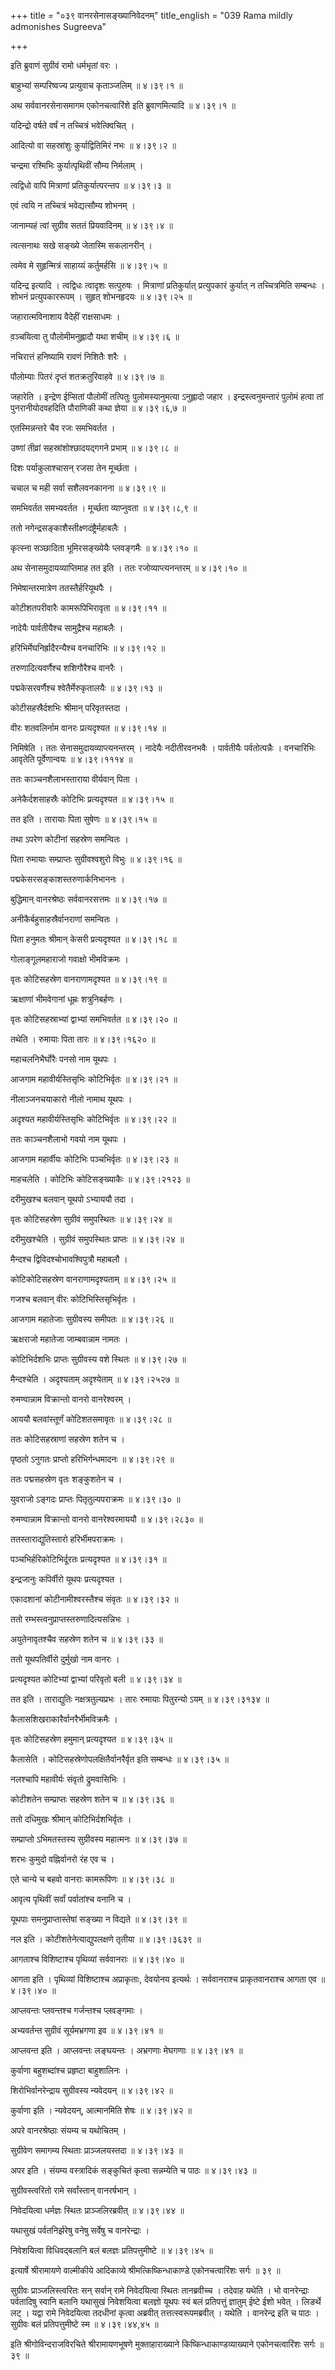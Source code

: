 +++
title = "०३९ वानरसेनासङ्ख्यानिवेदनम्"
title_english = "039 Rama mildly admonishes Sugreeva"

+++


इति ब्रुवाणं सुग्रीवं रामो धर्मभृतां वरः ।  

बाहुभ्यां सम्परिष्वज्य प्रत्युवाच कृताञ्जलिम्  ॥  ४।३९।१  ॥   

अथ सर्ववानरसेनासमागम एकोनचत्वारिंशे इति ब्रुवाणमित्यादि  ॥  ४।३९।१  ॥   

  

यदिन्द्रो वर्षते वर्षं न तच्चित्रं भवेत्क्विचित् ।  

आदित्यो वा सहस्रांशुः कुर्याद्वितिमिरं नभः  ॥  ४।३९।२  ॥   

चन्द्रमा रश्मिभिः कुर्यात्पृथिवीं सौम्य निर्मलाम् ।  

त्वद्विधो वापि मित्राणां प्रतिकुर्यात्परन्तप  ॥  ४।३९।३  ॥   

एवं त्वयि न तच्चित्रं भवेद्यत्सौम्य शोभनम् ।  

जानाम्यहं त्वां सुग्रीव सततं प्रियवादिनम्  ॥  ४।३९।४  ॥   

त्वत्सनाथः सखे सङ्ख्ये जेतास्मि सकलानरीन् ।  

त्वमेव मे सुहृन्मित्रं साहाय्यं कर्तुमर्हसि  ॥  ४।३९।५  ॥   

यदिन्द्र इत्यादि । त्वद्विधः त्वादृशः सत्पुरुषः । मित्राणां
प्रतिकुर्यात् प्रत्युपकारं कुर्यात् न तच्चित्रमिति सम्बन्धः । शोभनं
प्रत्युपकाररूपम् । सुहृत् शोभनहृदयः  ॥  ४।३९।२५  ॥   

  

जहारात्मविनाशाय वैदेहीं राक्षसाधमः ।  

व़ञ्चयित्वा तु पौलोमीमनुह्लादौ यथा शचीम्  ॥  ४।३९।६  ॥   

नचिरात्तं हनिष्यामि रावणं निशितैः शरैः ।  

पौलोम्याः पितरं दृप्तं शतक्रतुरिवाहवे  ॥  ४।३९।७  ॥   

जहारेति । इन्द्रेण ईप्सितां पौलोमीं तत्पितुः पुलोमस्यानुमत्या ऽनुह्लादो
जहार । इन्द्रस्त्वनुमन्तारं पुलोमं हत्वा तां पुनरानीयोदवहदिति पौराणिकी
कथा ज्ञेया  ॥  ४।३९।६,७  ॥   

  

एतस्मिन्नन्तरे चैव रजः समभिवर्तत ।  

उष्णां तीव्रां सहस्रांशोश्छादयद्गगने प्रभाम्  ॥  ४।३९।८  ॥   

दिशः पर्याकुलाश्चासन् रजसा तेन मूर्च्छता ।  

चचाल च मही सर्वा सशैलवनकानना  ॥  ४।३९।९  ॥   

समभिवर्तत समभ्यवर्तत । मूर्च्छता व्याप्नुवता  ॥  ४।३९।८,९  ॥   

  

ततो नगेन्द्रसङ्काशैस्तीक्ष्णदंष्ट्रैर्महाबलैः ।  

कृत्स्ना सञ्छादिता भूमिरसङ्ख्येयैः प्लवङ्गमैः  ॥  ४।३९।१०  ॥   

अथ सेनासमुदायव्याप्तिमाह तत इति । ततः रजोव्याप्त्यनन्तरम्  ॥  ४।३९।१०
 ॥   

  

निमेषान्तरमात्रेण ततस्तैर्हरियूथपैः ।  

कोटीशतपरीवारैः कामरूपिभिरावृता  ॥  ४।३९।११  ॥   

नादेयैः पार्वतीयैश्च सामुद्रैश्च महाबलैः ।  

हरिभिर्मेघनिर्ह्रादैरन्यैश्च वनचारिभिः  ॥  ४।३९।१२  ॥   

तरुणादित्यवर्णैश्च शशिगौरैश्च वानरैः ।  

पद्मकेसरवर्णैश्च श्वेतैर्मेरुकृतालयैः  ॥  ४।३९।१३  ॥   

कोटीसहस्रैर्दशभिः श्रीमान् परिवृतस्तदा ।  

वीरः शतवलिर्नाम वानरः प्रत्यदृश्यत  ॥  ४।३९।१४  ॥   

निमिषेति । ततः सेनासमुदायव्याप्त्यनन्तरम् । नादेयैः नदीतीरवनभवैः ।
पार्वतीयैः पर्वतोत्पन्नैः । वनचारिभिः आवृतेति पूर्वेणान्वयः  ॥  ४।३९।१११४
 ॥   

  

ततः काञ्चनशैलाभस्ताराया वीर्यवान् पिता ।  

अनेकैर्दशसाहस्रैः कोटिभिः प्रत्यदृश्यत  ॥  ४।३९।१५  ॥   

तत इति । तारायाः पिता सुषेणः  ॥  ४।३९।१५  ॥   

  

तथा ऽपरेण कोटीनां सहस्रेण समन्वितः ।  

पिता रुमायाः सम्प्राप्तः सुग्रीवश्वशुरो विभुः  ॥  ४।३९।१६  ॥   

पद्मकेसरसङ्काशस्तरुणार्कनिभाननः ।  

बुद्धिमान् वानरश्रेष्ठः सर्ववानरसत्तमः  ॥  ४।३९।१७  ॥   

अनीकैर्बहुसाहस्रैर्वानराणां समन्वितः ।  

पिता हनुमतः श्रीमान् केसरी प्रत्यदृश्यत  ॥  ४।३९।१८  ॥   

गोलाङ्गूलमहाराजो गवाक्षो भीमविक्रमः ।  

वृतः कोटिसहस्रेण वानराणामदृश्यत  ॥  ४।३९।१९  ॥   

ऋक्षाणां भीमवेगानां धूम्रः शत्रुनिबर्हणः ।  

वृतः कोटिसहस्राभ्यां द्वाभ्यां समभिवर्तत  ॥  ४।३९।२०  ॥   

तथेति । रुमायाः पिता तारः  ॥  ४।३९।१६२०  ॥   

  

महाचलनिभैर्घोरैः पनसो नाम यूथपः ।  

आजगाम महावीर्यस्तिसृभिः कोटिभिर्वृतः  ॥  ४।३९।२१  ॥   

नीलाञ्जनचयाकारो नीलो नामाथ यूथपः ।  

अदृश्यत महावीर्यस्तिसृभिः कोटिभिर्वृतः  ॥  ४।३९।२२  ॥   

ततः काञ्चनशैलाभो गवयो नाम यूथपः ।  

आजगाम महार्वीयः कोटिभिः पञ्चभिर्वृतः  ॥  ४।३९।२३  ॥   

माहचलेति । कोटिभिः कोटिसङ्ख्याकैः  ॥  ४।३९।२१२३  ॥   

  

दरीमुखश्च बलवान् यूथपो ऽभ्याययौ तदा ।  

वृतः कोटिसहस्रेण सुग्रीवं समुपस्थितः  ॥  ४।३९।२४  ॥   

दरीमुखश्चेति । सुग्रीवं समुपस्थितः प्राप्तः  ॥  ४।३९।२४  ॥   

  

मैन्दश्च द्विविदश्चोभावश्विपुत्रौ महाबलौ ।  

कोटिकोटिसहस्रेण वानराणामदृश्यताम्  ॥  ४।३९।२५  ॥   

गजश्च बलवान् वीरः कोटिभिस्तिसृभिर्वृतः ।  

आजगाम महातेजाः सुग्रीवस्य समीपतः  ॥  ४।३९।२६  ॥   

ऋक्षराजो महातेजा जाम्बवान्नाम नामतः ।  

कोटिभिर्दशभिः प्राप्तः सुग्रीवस्य वशे स्थितः  ॥  ४।३९।२७  ॥   

मैन्दश्चेति । अदृश्यताम् अदृश्येताम्  ॥  ४।३९।२५२७  ॥   

  

रुमण्वान्नाम विक्रान्तो वानरो वानरेश्वरम् ।  

आययौ बलवांस्तूर्णं कोटिशतसमावृतः  ॥  ४।३९।२८  ॥   

ततः कोटिसहस्राणां सहस्रेण शतेन च ।  

पृष्ठतो ऽनुगतः प्राप्तो हरिभिर्गन्धमादनः  ॥  ४।३९।२९  ॥   

ततः पद्मसहस्रेण वृतः शङ्कुशतेन च ।  

युवराजो ऽङ्गदः प्राप्तः पितृतुल्यपराक्रमः  ॥  ४।३९।३०  ॥   

रुमण्वान्नाम विक्रान्तो वानरो वानरेश्वरमाययौ  ॥  ४।३९।२८३०  ॥   

  

ततस्ताराद्युतिस्तारो हरिर्भीमपराक्रमः ।  

पञ्चभिर्हरिकोटिभिर्दूरतः प्रत्यदृश्यत  ॥  ४।३९।३१  ॥   

इन्द्रजानुः कपिर्वीरो यूथपः प्रत्यदृश्यत ।  

एकादशानां कोटीनामीश्वरस्तैश्च संवृतः  ॥  ४।३९।३२  ॥   

ततो रम्भस्त्वनुप्राप्तस्तरुणादित्यसन्निभः ।  

अयुतेनावृतश्चैव सहस्रेण शतेन च  ॥  ४।३९।३३  ॥   

ततो यूथपतिर्वीरो दुर्मुखो नाम वानरः ।  

प्रत्यदृश्यत कोटिभ्यां द्वाभ्यां परिवृतो बली  ॥  ४।३९।३४  ॥   

तत इति । ताराद्युतिः नक्षत्रतुल्यप्रभः । तारः रुमायाः पितुरन्यो ऽयम्  ॥ 
४।३९।३१३४  ॥   

  

कैलासशिखराकारैर्वानरैर्भीमविक्रमैः ।  

वृतः कोटिसहस्रेण हमुमान् प्रत्यदृश्यत  ॥  ४।३९।३५  ॥   

कैलासेति । कोटिसहस्रेणोपलक्षितैर्वानरैर्वृत इति सम्बन्धः  ॥  ४।३९।३५  ॥   

  

नलश्चापि महावीर्यः संवृतो द्रुमवासिभिः ।  

कोटीशतेन सम्प्राप्तः सहस्रेण शतेन च  ॥  ४।३९।३६  ॥   

ततो दधिमुखः श्रीमान् कोटिभिर्दशभिर्वृतः ।  

सम्प्राप्तो ऽभिमतस्तस्य सुग्रीवस्य महात्मनः  ॥  ४।३९।३७  ॥   

शरभः कुमुदो वह्निर्वानरो रंह एव च ।  

एते चान्ये च बहवो वानराः कामरूपिणः  ॥  ४।३९।३८  ॥   

आवृत्य पृथिवीं सर्वां पर्वातांश्च वनानि च ।  

यूथपाः समनुप्राप्तास्तेषां सङ्ख्या न विद्यते  ॥  ४।३९।३९  ॥   

नल इति । कोटीशतेनेत्याद्युपलक्षणे तृतीया  ॥  ४।३९।३६३९  ॥   

  

आगताश्च विशिष्टाश्च पृथिव्यां सर्ववानराः  ॥  ४।३९।४०  ॥   

आगता इति । पृथिव्यां विशिष्टाश्च अप्राकृताः, देवयोनय इत्यर्थः ।
सर्ववानराश्च प्राकृतवानराश्च आगता एव  ॥  ४।३९।४०  ॥   

  

आप्लवन्तः प्लवन्तश्च गर्जन्तश्च प्लवङ्गमाः ।  

अभ्यवर्तन्त सुग्रीवं सूर्यमभ्रगणा इव  ॥  ४।३९।४१  ॥   

आप्लवन्त इति । आप्लवन्तः लङ्घयन्तः । अभ्रगणाः मेघगणाः  ॥  ४।३९।४१  ॥   

  

कुर्वाणा बहुशब्दांश्च प्रहृष्टा बाहुशालिनः ।  

शिरोभिर्वानरेन्द्राय सुग्रीवस्य न्यवेदयन्  ॥  ४।३९।४२  ॥   

कुर्वाणा इति । न्यवेदयन्, आत्मानमिति शेषः  ॥  ४।३९।४२  ॥   

  

अपरे वानरश्रेष्ठाः संयम्य च यथोचितम् ।  

सुग्रीवेण समागम्य स्थिताः प्राञ्जलयस्तदा  ॥  ४।३९।४३  ॥   

अपर इति । संयम्य वस्त्रादिकं सङ्कुचितं कृत्वा सन्नम्येति च पाठः  ॥ 
४।३९।४३  ॥   

  

सुग्रीवस्त्वरितो रामे सर्वांस्तान् वानरर्षभान् ।  

निवेदयित्वा धर्मज्ञः स्थितः प्राञ्जलिरब्रवीत्  ॥  ४।३९।४४  ॥   

यथासुखं पर्वतनिर्झरेषु वनेषु सर्वेषु च वानरेन्द्राः ।  

निवेशयित्वा विधिवद्बलानि बलं बलज्ञः प्रतिपत्तुमीष्टे  ॥  ४।३९।४५  ॥   

इत्यार्षे श्रीरामायणे वाल्मीकीये आदिकाव्ये श्रीमत्किष्किन्धाकाण्डे
एकोनचत्वारिंशः सर्गः  ॥  ३९  ॥   

सुग्रीवः प्राञ्जलिस्त्वरितः सन् सर्वान् रामे निवेदयित्वा स्थितः
तानब्रवीच्च । तदेवाह यथेति । भो वानरेन्द्राः पर्वतादिषु स्वानि बलानि
यथासुखं निवेशयित्वा बलज्ञो यूथपः स्वं बलं प्रतिपत्तुं ज्ञातुम् ईष्टे ईशो
भवेत् । लिङर्थे लट् । यद्वा रामे निवेदयित्वा तदधीनां कृत्वा अब्रवीत्
तत्तत्स्वरूपमब्रवीत् । यथेति । वानरेन्द्र इति च पाठः । सुग्रीवः बलं
प्रतिपत्तुमीष्टे स्म  ॥  ४।३९।४४,४५  ॥   

इति श्रीगोविन्दराजविरचिते श्रीरामायणभूषणे मुक्ताहाराख्याने
किष्किन्धाकाण्डव्याख्याने एकोनचत्वारिंशः सर्गः  ॥  ३९  ॥   


